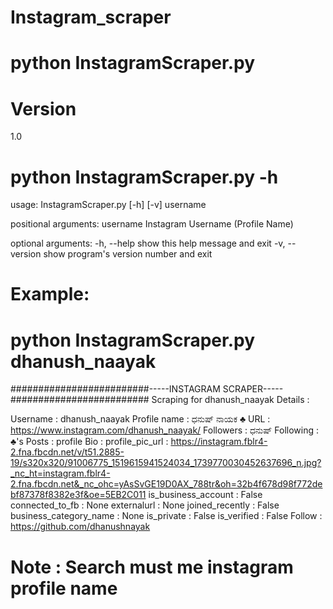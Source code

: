 # Instagram_scraper
# python InstagramScraper.py

# Version 
1.0

# python InstagramScraper.py -h
usage: InstagramScraper.py [-h] [-v] username

positional arguments:
  username       Instagram Username (Profile Name)

optional arguments:
  -h, --help     show this help message and exit
  -v, --version  show program's version number and exit
  
# Example:

# python InstagramScraper.py dhanush_naayak   
#########################-----INSTAGRAM SCRAPER-----#########################
Scraping for  dhanush_naayak
Details :

Username  :  dhanush_naayak
Profile name  :  ಧನುಷ್ ನಾಯಕ ♣️
URL  :  https://www.instagram.com/dhanush_naayak/
Followers  :  ಧನುಷ್
Following  :  ♣️'s
Posts  :  profile
Bio  :
profile_pic_url  :  https://instagram.fblr4-2.fna.fbcdn.net/v/t51.2885-19/s320x320/91006775_1519615941524034_1739770030452637696_n.jpg?_nc_ht=instagram.fblr4-2.fna.fbcdn.net&_nc_ohc=yAsSvGE19D0AX_788tr&oh=32b4f678d98f772debf87378f8382e3f&oe=5EB2C011
is_business_account  :  False
connected_to_fb  :  None
externalurl  :  None
joined_recently  :  False
business_category_name  :  None
is_private  :  False
is_verified  :  False
Follow : https://github.com/dhanushnayak


# Note : Search must me instagram profile name
